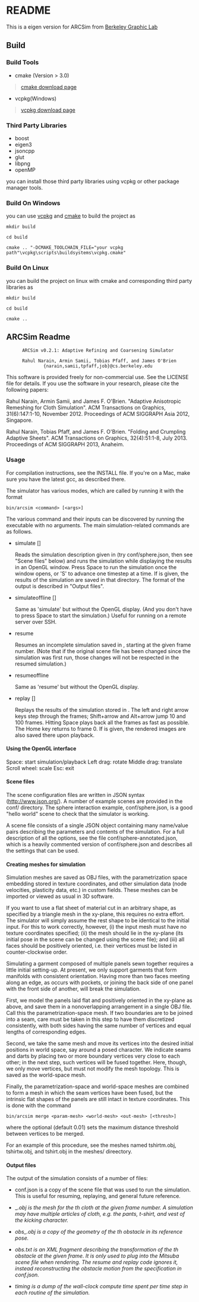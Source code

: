 # README

This is a eigen version for ARCSim from [Berkeley Graphic Lab](http://graphics.berkeley.edu/resources/ARCSim/)

## Build

### Build Tools

* cmake (Version > 3.0)
> [cmake download page](https://cmake.org/)
* vcpkg(Windows)
> [vcpkg download page](https://github.com/microsoft/vcpkg)

### Third Party Libraries

* boost
* eigen3
* jsoncpp
* glut
* libpng
* openMP

you can install those third party libraries using vcpkg or other package manager tools.

### Build On Windows

you can use [vcpkg](https://github.com/microsoft/vcpkg) and [cmake](https://cmake.org/) to build the project as 

`mkdir build`

`cd build`

`cmake .. "-DCMAKE_TOOLCHAIN_FILE="your vcpkg path"\vcpkg\scripts\buildsystems\vcpkg.cmake"`

### Build On Linux

you can build the project on linux with cmake and corresponding third party libraries as

`mkdir build`

`cd build`

`cmake ..`

## ARCSim Readme

```
      ARCSim v0.2.1: Adaptive Refining and Coarsening Simulator

      Rahul Narain, Armin Samii, Tobias Pfaff, and James O'Brien
              {narain,samii,tpfaff,job}@cs.berkeley.edu
```

This software is provided freely for non-commercial use. See the
LICENSE file for details. If you use the software in your research,
please cite the following papers:

Rahul Narain, Armin Samii, and James F. O'Brien. "Adaptive Anisotropic
Remeshing for Cloth Simulation". ACM Transactions on Graphics,
31(6):147:1-10, November 2012. Proceedings of ACM SIGGRAPH Asia 2012,
Singapore.

Rahul Narain, Tobias Pfaff, and James F. O'Brien. "Folding and
Crumpling Adaptive Sheets". ACM Transactions on Graphics,
32(4):51:1-8, July 2013. Proceedings of ACM SIGGRAPH 2013, Anaheim.

### Usage

For compilation instructions, see the INSTALL file. If you're on a
Mac, make sure you have the latest gcc, as described there.

The simulator has various modes, which are called by running it with
the format

    bin/arcsim <command> [<args>]

The various command and their inputs can be discovered by running the
executable with no arguments. The main simulation-related commands are
as follows.

* simulate <scene-file> [<out-dir>]

    Reads the simulation description given in <scene-file> (try
    conf/sphere.json, then see "Scene files" below) and runs the
    simulation while displaying the results in an OpenGL window. Press
    Space to run the simulation once the window opens, or 'S' to
    advance one timestep at a time. If <out-dir> is given, the results
    of the simulation are saved in that directory. The format of the
    output is described in "Output files".

* simulateoffline <scene-file> [<out-dir>]

    Same as 'simulate' but without the OpenGL display. (And you don't
    have to press Space to start the simulation.) Useful for running
    on a remote server over SSH.

* resume <out-dir> <resume-frame>

    Resumes an incomplete simulation saved in <out-dir>, starting at
    the given frame number. (Note that if the original scene file has
    been changed since the simulation was first run, those changes
    will not be respected in the resumed simulation.)

* resumeoffline <out-dir> <resume-frame>

    Same as 'resume' but without the OpenGL display.

* replay <out-dir> [<sshot-dir>]

    Replays the results of the simulation stored in <out-dir>. The
    left and right arrow keys step through the frames; Shift+arrow and
    Alt+arrow jump 10 and 100 frames. Hitting Space plays back all the
    frames as fast as possible. The Home key returns to frame 0. If
    <sshot-dir> is given, the rendered images are also saved there
    upon playback.


#### Using the OpenGL interface


Space:          start simulation/playback
Left drag:      rotate
Middle drag:    translate
Scroll wheel:   scale
Esc:            exit


#### Scene files

The scene configuration files are written in JSON syntax
(http://www.json.org/). A number of example scenes are provided in the
conf/ directory. The sphere interaction example, conf/sphere.json, is
a good "hello world" scene to check that the simulator is working.

A scene file consists of a single JSON object containing many
name/value pairs describing the parameters and contents of the
simulation. For a full description of all the options, see the file
conf/sphere-annotated.json, which is a heavily commented version of
conf/sphere.json and describes all the settings that can be used.

#### Creating meshes for simulation

Simulation meshes are saved as OBJ files, with the parametrization
space embedding stored in texture coordinates, and other simulation
data (node velocities, plasticity data, etc.) in custom fields. These
meshes can be imported or viewed as usual in 3D software.

If you want to use a flat sheet of material cut in an arbitrary shape,
as specified by a triangle mesh in the xy-plane, this requires no
extra effort. The simulator will simply assume the rest shape to be
identical to the initial input. For this to work correctly, however,
(i) the input mesh must have no texture coordinates specified; (ii)
the mesh should lie in the xy-plane (its initial pose in the scene can
be changed using the scene file); and (iii) all faces should be
positively oriented, i.e. their vertices must be listed in
counter-clockwise order.

Simulating a garment composed of multiple panels sewn together
requires a little initial setting-up. At present, we only support
garments that form manifolds with consistent orientation. Having more
than two faces meeting along an edge, as occurs with pockets, or
joining the back side of one panel with the front side of another,
will break the simulation.

First, we model the panels laid flat and positively oriented in the
xy-plane as above, and save them in a nonoverlapping arrangement in a
single OBJ file. Call this the parametrization-space mesh. If two
boundaries are to be joined into a seam, care must be taken in this
step to have them discretized consistently, with both sides having the
same number of vertices and equal lengths of corresponding edges.

Second, we take the same mesh and move its vertices into the desired
initial positions in world space, say around a posed character. We
indicate seams and darts by placing two or more boundary vertices very
close to each other; in the next step, such vertices will be fused
together. Here, though, we only move vertices, but must not modify the
mesh topology. This is saved as the world-space mesh.

Finally, the parametrization-space and world-space meshes are combined
to form a mesh in which the seam vertices have been fused, but the
intrinsic flat shapes of the panels are still intact in texture
coordinates. This is done with the command

    bin/arcsim merge <param-mesh> <world-mesh> <out-mesh> [<thresh>]

where the optional <thresh> (default 0.01) sets the maximum distance
threshold between vertices to be merged.

For an example of this procedure, see the meshes named tshirtm.obj,
tshirtw.obj, and tshirt.obj in the meshes/ direectory.

#### Output files

The output of the simulation consists of a number of files:

* conf.json is a copy of the scene file that was used to run the
  simulation. This is useful for resuming, replaying, and general
  future reference.

* <frame>_<i>.obj is the mesh for the <i>th cloth at the given frame
  number. A simulation may have multiple articles of cloth, e.g. the
  pants, t-shirt, and vest of the kicking character.

* obs_<j>.obj is a copy of the geometry of the <j>th obstacle in its
  reference pose.

* <frame>obs<j>.txt is an XML fragment describing the transformation
  of the <j>th obstacle at the given frame. It is only used to plug
  into the Mitsuba scene file when rendering. The resume and replay
  code ignores it, instead reconstructing the obstacle motion from the
  specification in conf.json.

* timing is a dump of the wall-clock compute time spent per time step
  in each routine of the simulation.

